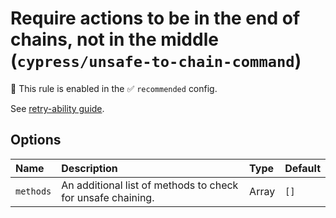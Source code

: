 # Require actions to be in the end of chains, not in the middle (`cypress/unsafe-to-chain-command`)

💼 This rule is enabled in the ✅ `recommended` config.

<!-- end auto-generated rule header -->

See [retry-ability guide](https://docs.cypress.io/guides/core-concepts/retry-ability#Actions-should-be-at-the-end-of-chains-not-the-middle).

## Options

<!-- begin auto-generated rule options list -->

| Name      | Description                                                 | Type  | Default |
| :-------- | :---------------------------------------------------------- | :---- | :------ |
| `methods` | An additional list of methods to check for unsafe chaining. | Array | `[]`    |

<!-- end auto-generated rule options list -->
